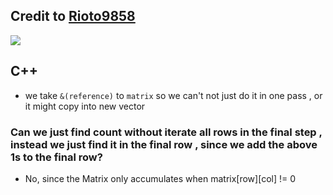 ## Credit to [Rioto9858](https://leetcode.com/problems/largest-submatrix-with-rearrangements/discuss/1020682/Java-or-6ms-or-easy-understanding-with-comments-and-images)
![](https://i.imgur.com/BtA8N7h.png)

## C++
* we take ```&(reference)``` to ```matrix``` so we can't not just do it in one pass , or it might copy into new vector

### Can we just find count without iterate all rows in the final step , instead we just find it in the final row , since we add the above 1s to the final row?
* No, since the Matrix only accumulates when matrix[row][col] != 0
